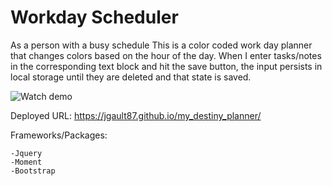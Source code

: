 # Workday Scheduler

As a person with a busy schedule 
This is a color coded work day planner that changes colors based on the hour of the day. 
When I enter tasks/notes in the corresponding text block and hit the save button, the input persists in local storage until they are deleted and that state is saved. 

![Watch demo](demogif.gif)

Deployed URL: https://jgault87.github.io/my_destiny_planner/


Frameworks/Packages:
		
	-Jquery 
	-Moment
	-Bootstrap
